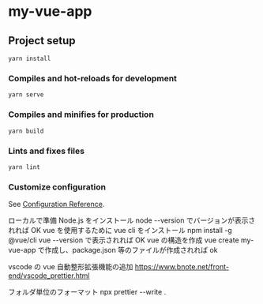 # my-vue-app

## Project setup

```
yarn install
```

### Compiles and hot-reloads for development

```
yarn serve
```

### Compiles and minifies for production

```
yarn build
```

### Lints and fixes files

```
yarn lint
```

### Customize configuration

See [Configuration Reference](https://cli.vuejs.org/config/).

ローカルで準備
Node.js をインストール
node --version でバージョンが表示されれば OK
vue を使用するために vue cli をインストール
npm install -g @vue/cli
vue --version で表示されれば OK
vue の構造を作成
vue create my-vue-app で作成し、package.json 等のファイルが作成されれば ok

vscode の vue 自動整形拡張機能の追加
https://www.bnote.net/front-end/vscode_prettier.html

フォルダ単位のフォーマット
npx prettier --write .
